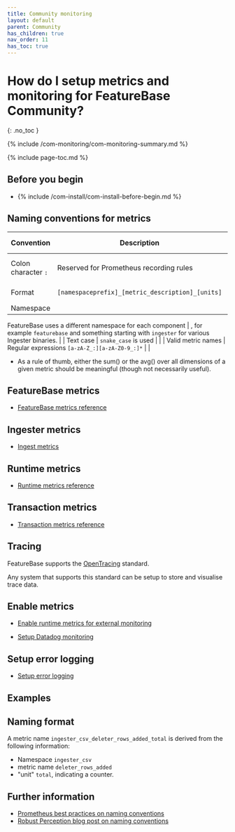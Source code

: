 ```yaml
---
title: Community monitoring
layout: default
parent: Community
has_children: true
nav_order: 11
has_toc: true
---
```


# How do I setup metrics and monitoring for FeatureBase Community?
{: .no_toc }

{% include /com-monitoring/com-monitoring-summary.md %}

{% include page-toc.md %}

## Before you begin

* {% include /com-install/com-install-before-begin.md %}

## Naming conventions for metrics

| Convention | Description | Additional information | Example |
|---|---|---|---|
| Colon character `:` | Reserved for Prometheus recording rules | [Learn about Prometheus recording rules](https://prometheus.io/docs/practices/rules/){:target="_blank"} |  |
| Format | `[namespaceprefix]_[metric_description]_[units]` | [Naming format example](#naming-format) |  |
| Namespace |

FeatureBase uses a different namespace for each component | , for example `featurebase` and something starting with `ingester` for various Ingester binaries. |
| Text case | `snake_case` is used | |
| Valid metric names | Regular expressions `[a-zA-Z_:][a-zA-Z0-9_:]*` |  |

- As a rule of thumb, either the sum() or the avg() over all dimensions of a given metric should be meaningful (though not necessarily useful).

## FeatureBase metrics

* [FeatureBase metrics reference](/docs/community/com-monitoring/com-monitoring-metrics-fb)

## Ingester metrics

* [Ingest metrics](/docs/community/com-monitoring/com-monitoring-metrics-ingest)

## Runtime metrics

* [Runtime metrics reference](/docs/community/com-monitoring/com-monitoring-metrics-runtime)

## Transaction metrics

* [Transaction metrics reference](/docs/community/com-monitoring/com-monitoring-transaction-metrics)

## Tracing

FeatureBase supports the [OpenTracing](https://opentracing.io/) standard.

Any system that supports this standard can be setup to store and visualise trace data.

## Enable metrics

* [Enable runtime metrics for external monitoring](/docs/community/com-monitoring/com-monitoring-metrics-runtime-enable)

* [Setup Datadog monitoring](/docs/community/com-monitoring/old-datadog)

## Setup error logging

* [Setup error logging](/docs/community/com-monitoring/com-monitoring-log-setup)

## Examples

## Naming format

A metric name `ingester_csv_deleter_rows_added_total` is derived from the following information:

* Namespace `ingester_csv`
* metric name `deleter_rows_added`
* "unit" `total`, indicating a counter.

## Further information

* [Prometheus best practices on naming conventions](https://prometheus.io/docs/practices/naming/)
* [Robust Perception blog post on naming conventions](https://www.robustperception.io/on-the-naming-of-things)
